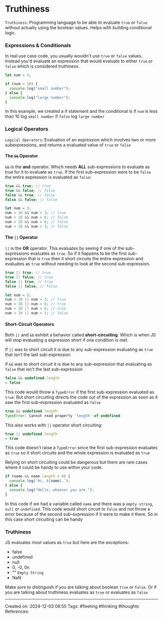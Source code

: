 # Truthiness

`Truthiness`: Programming language to be able to evaluate `true` or `false` without actually using the boolean values. Helps with building conditional logic.

### Expressions & Conditionals

In real use case code, you usually wouldn't use `true` or `false` values. Instead you'd evaluate an expression that would evaluate to either `true` or `false` which is considered truthiness.

```javascript
let num = 5;

if (num < 10) {
  console.log("small number");
} else {
  console.log("large number");
}
```

In this example, we created a if statement and the conditional is if `num` is less than 10 log `small number` if `false` log `large number`

### Logical Operators

`Logical Operators`: Evaluation of an expression which involves two or more subexpressions, and returns a evaluated value of `true` or `false`

#### The `&&` Operator

`&&` is the **and** operator. Which needs **ALL** sub-expressions to evaluate as true for it to evaluate as `true`. If the first sub-expression were to be `false` the entire expression is evaluated as `false`:

```javascript
true && true; // true
true && false; // false
false && true; // false
false && false; // false

let num = 5;
num < 10 && num > 3; // true
num < 10 && num > 6; // false
num > 10 && num < 6; // false
num > 10 && num < 3; // false
```

#### The `||` Operator

`||` is the **OR** operator. This evaluates by seeing if one of the sub-expressions evaluates as `true`. So if it happens to be the first sub-expression that is `true` then it short circuits the entire expression and evaluates as `true` without needing to look at the second sub-expression.

```javascript
true || true; // true
true || false; // true
false || true; // true
false || false; // false

let num = 5;
num < 10 || num > 3; // true
num < 10 || num > 6; // true
num > 10 || num < 6; // true
num > 10 || num < 3; // false
```

#### Short-Circuit Operators

Both `||` and `&&` exhibit a behavior called **short-circuiting**. Which is when JS will stop evaluating a expression short if one condition is met.

If `||` was to short circuit it is due to any sub-expression evaluating as `true` that isn't the last sub-expression

if `&&` was to short circuit it is due to any sub-expression that evaluating as `false` that isn't the last sub-expression

```javascript
false && undefined.length
= false
```

This code would throw a `TypeError` if the first sub-expression evaluated as `true`. But short circuiting directs the code out of the expression as soon as it saw the first sub-expression evaluated as `false`

```javascript
true && undefined.length
TypeError: Cannot read property 'length' of undefined
```

This also works with `||` operator short circuiting:

```javascript
true || undefined.length
= true
```

This code doesn't raise a `TypeError` since the first sub-expression evaluates as `true` so it short circuits and the whole expression is evaluated as `true`

Relying on short circuiting could be dangerous but there are rare cases where it could be handy to use within your code.

```javascript
if (name && name.length > 0) {
  console.log(`Hi, ${name}.`);
} else {
  console.log("Hello, whoever you are.");
}
```

In this code if we had a variable called `name` and there was a `empty string`, `null` or `undefined`. This code would short circuit to `false` and not throw a error because of the second sub-expression if it were to make it there. So in this case short circuiting can be handy

### Truthiness

JS evaluates most values as `true` but here are the exceptions:

- false
- undefined
- null
- 0, -0, 0n
- "" `Empty String`
- NaN

Make sure to distinguish if you are talking about boolean `true` or `false`. Or if you are talking about truthiness evaluates as `true` or evaluates as `false`

---

Created on: 2024-12-03 08:55
Tags: #fleeting #thinking #thoughts
References:
